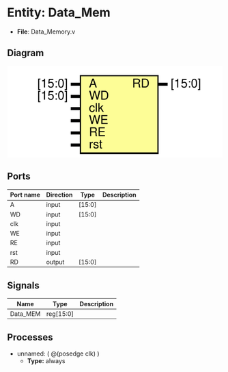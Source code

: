 # Entity: Data_Mem 

- **File**: Data_Memory.v
## Diagram

![Diagram](Data_Memory.svg "Diagram")
## Ports

| Port name | Direction | Type   | Description |
| --------- | --------- | ------ | ----------- |
| A         | input     | [15:0] |             |
| WD        | input     | [15:0] |             |
| clk       | input     |        |             |
| WE        | input     |        |             |
| RE        | input     |        |             |
| rst       | input     |        |             |
| RD        | output    | [15:0] |             |
## Signals

| Name     | Type      | Description |
| -------- | --------- | ----------- |
| Data_MEM | reg[15:0] |             |
## Processes
- unnamed: ( @(posedge clk) )
  - **Type:** always
